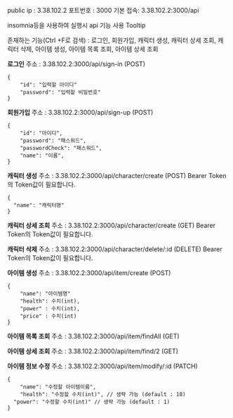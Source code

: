 public ip : 3.38.102.2
포트번호 : 3000
기본 접속: 3.38.102.2:3000/api

insomnia등을 사용하여 실행시 api 기능 사용 Tooltip

존재하는 기능(Ctrl +F로 검색) : 로그인, 회원가입, 캐릭터 생성, 캐릭터 상세 조회, 캐릭터 삭제, 아이템 생성, 아이템 목록 조회, 아이템 상세 조회

**로그인**
주소 : 3.38.102.2:3000/api/sign-in  (POST)
```
{
	"id": "입력할 아이디"
	"password": "입력할 비밀번호"
}
```
**회원가입**
주소 : 3.38.102.2:3000/api/sign-up  (POST)
```
{
	"id": "아이디",
	"password": "패스워드",
	"passwordCheck": "패스워드",
	"name": "이름",
}
```
**캐릭터 생성**
주소 : 3.38.102.2:3000/api/character/create  (POST) Bearer Token의 Token값이 필요합니다.
```
{
  "name": "캐릭터명"
}
```
**캐릭터 상세 조회**
주소 : 3.38.102.2:3000/api/character/create  (GET) Bearer Token의 Token값이 필요합니다.

**캐릭터 삭제**
주소 : 3.38.102.2:3000/api/character/delete/:id  (DELETE) Bearer Token의 Token값이 필요합니다.  

**아이템 생성**
주소 : 3.38.102.2:3000/api/item/create  (POST)
```
{
	"name": "아이템명"
	"health": 수치(int),
	"power" : 수치(int),
	"price" : 수치(int)
}
```
**아이템 목록 조회**
주소 : 3.38.102.2:3000/api/item/findAll (GET)

**아이템 상세 조회**
주소 : 3.38.102.2:3000/api/item/find/2 (GET)

**아이템 정보 수정**
주소 : 3.38.102.2:3000/api/item/modify/:id (PATCH)
```
{
	"name": "수정할 아이템이름",
	"health": "수정할 수치(int)", // 생략 가능 (default : 10)
  "power": "수정할 수치(int)" // 생략 가능 (default : 1)
}
```


